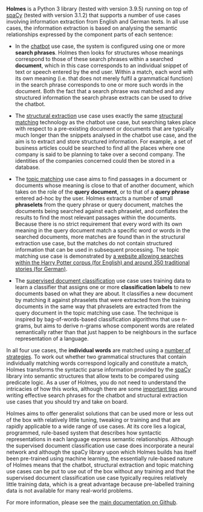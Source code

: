 **Holmes** is a Python 3 library (tested with version 3.9.5) running on top of
[spaCy](https://spacy.io/) (tested with version 3.1.2) that supports a number of use cases
involving information extraction from English and German texts. In all use cases, the information
extraction is based on analysing the semantic relationships expressed by the component parts of
each sentence:

- In the [chatbot](https://github.com/msg-systems/holmes-extractor#getting-started) use case, the system is configured using one or more **search phrases**.
Holmes then looks for structures whose meanings correspond to those of these search phrases within
a searched **document**, which in this case corresponds to an individual snippet of text or speech
entered by the end user. Within a match, each word with its own meaning (i.e. that does not merely fulfil a grammatical function) in the search phrase
corresponds to one or more such words in the document. Both the fact that a search phrase was matched and any structured information the search phrase extracts can be used to drive the chatbot.

- The [structural extraction](https://github.com/msg-systems/holmes-extractor#structural-extraction) use case uses exactly the same
[structural matching](https://github.com/msg-systems/holmes-extractor#how-it-works-structural-matching) technology as the chatbot use
case, but searching takes place with respect to a pre-existing document or documents that are typically much
longer than the snippets analysed in the chatbot use case, and the aim is to extract and store structured information. For example, a set of business articles could be searched to find all the places where one company is said to be planning to
take over a second company. The identities of the companies concerned could then be stored in a database.

- The [topic matching](https://github.com/msg-systems/holmes-extractor#topic-matching) use case aims to find passages in a document or documents whose meaning
is close to that of another document, which takes on the role of the **query document**, or to that of a **query phrase** entered ad-hoc by the user. Holmes extracts a number of small **phraselets** from the query phrase or
query document, matches the documents being searched against each phraselet, and conflates the results to find
the most relevant passages within the documents. Because there is no strict requirement that every
word with its own meaning in the query document match a specific word or words in the searched documents, more matches are found
than in the structural extraction use case, but the matches do not contain structured information that can be
used in subsequent processing. The topic matching use case is demonstrated by [a website allowing searches within
the Harry Potter corpus (for English) and around 350 traditional stories (for German)](http://holmes-demo.xt.msg.team/).

- The [supervised document classification](https://github.com/msg-systems/holmes-extractor#supervised-document-classification) use case uses training data to
learn a classifier that assigns one or more **classification labels** to new documents based on what they are about.
It classifies a new document by matching it against phraselets that were extracted from the training documents in the
same way that phraselets are extracted from the query document in the topic matching use case. The technique is
inspired by bag-of-words-based classification algorithms that use n-grams, but aims to derive n-grams whose component
words are related semantically rather than that just happen to be neighbours in the surface representation of a language.

In all four use cases, the **individual words** are matched using a [number of strategies](https://github.com/msg-systems/holmes-extractor#word-level-matching-strategies).
To work out whether two grammatical structures that contain individually matching words correspond logically and
constitute a match, Holmes transforms the syntactic parse information provided by the [spaCy](https://spacy.io/) library
into semantic structures that allow texts to be compared using predicate logic. As a user of Holmes, you do not need to
understand the intricacies of how this works, although there are some
[important tips](https://github.com/msg-systems/holmes-extractor#writing-effective-search-phrases) around writing effective search phrases for the chatbot and
structural extraction use cases that you should try and take on board.

Holmes aims to offer generalist solutions that can be used more or less out of the box with
relatively little tuning, tweaking or training and that are rapidly applicable to a wide range of use cases.
At its core lies a logical, programmed, rule-based system that describes how syntactic representations in each
language express semantic relationships. Although the supervised document classification use case does incorporate a
neural network and although the spaCy library upon which Holmes builds has itself been pre-trained using machine
learning, the essentially rule-based nature of Holmes means that the chatbot, structural extraction and topic matching use
cases can be put to use out of the box without any training and that the supervised document classification use case
typically requires relatively little training data, which is a great advantage because pre-labelled training data is
not available for many real-world problems.

For more information, please see the [main documentation on Github](https://github.com/msg-systems/holmes-extractor).
